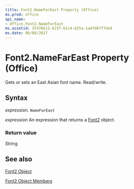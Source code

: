 ```yaml
---
title: Font2.NameFarEast Property (Office)
ms.prod: office
api_name:
- Office.Font2.NameFarEast
ms.assetid: 3f476612-615f-b1c4-625a-1a4fd67f7da9
ms.date: 06/08/2017
---
```



# Font2.NameFarEast Property (Office)

Gets or sets an East Asian font name. Read/write.


## Syntax

 _expression_. `NameFarEast`

 _expression_ An expression that returns a [Font2](./Office.Font2.md) object.


### Return value

String


## See also


[Font2 Object](Office.Font2.md)



[Font2 Object Members](./overview/Library-Reference/font2-members-office.md)

